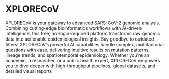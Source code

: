 # XPLORECoV

XPLORECoV is your gateway to advanced SARS-CoV-2 genomic analysis. Combining cutting-edge bioinformatics workflows with AI-driven intelligence, this free, no-login-required platform transforms raw genomic data into actionable epidemiological insights. Say goodbye to outdated filters! XPLORECoV’s powerful AI capabilities handle complex, multifactorial questions with ease, delivering intuitive results on mutation patterns, lineage trends, and spatiotemporal epidemiology. Whether you're an academic, a researcher, or a public health expert, XPLORECoV empowers you to dive deeper with high-throughput pipelines, global datasets, and detailed visual reports
